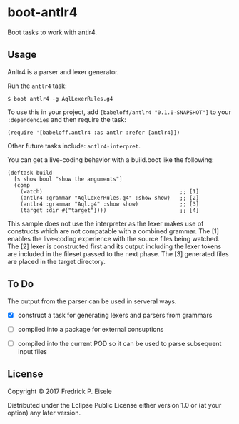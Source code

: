 # boot-antlr4

Boot tasks to work with antlr4.

## Usage

Anltr4 is a parser and lexer generator.

Run the `antlr4` task:

    $ boot antlr4 -g AqlLexerRules.g4

To use this in your project, add `[babeloff/antlr4 "0.1.0-SNAPSHOT"]` to your `:dependencies`
and then require the task:

    (require '[babeloff.antlr4 :as antlr :refer [antlr4]])

Other future tasks include: `antlr4-interpret`.

You can get a live-coding behavior with a build.boot like the following:

    (deftask build
      [s show bool "show the arguments"]
      (comp
        (watch)                                           ;; [1]
        (antlr4 :grammar "AqlLexerRules.g4" :show show)   ;; [2]
        (antlr4 :grammar "Aql.g4" :show show)             ;; [3]
        (target :dir #{"target"})))                       ;; [4]
        
This sample does not use the interpreter as the lexer makes use of constructs
which are not compatable with a combined grammar.
The [1] enables the live-coding experience with the source files being watched.
The [2] lexer is constructed first and its output including the lexer tokens 
are included in the fileset passed to the next phase.
The [3] generated files are placed in the target directory.

## To Do

The output from the parser can be used in serveral ways.

- [x] construct a task for generating lexers and parsers from grammars
- [ ] compiled into a package for external consuptions
- [ ] compiled into the current POD so it can be used to parse subsequent input files


## License

Copyright © 2017 Fredrick P. Eisele

Distributed under the Eclipse Public License either
version 1.0 or (at your option) any later version.
